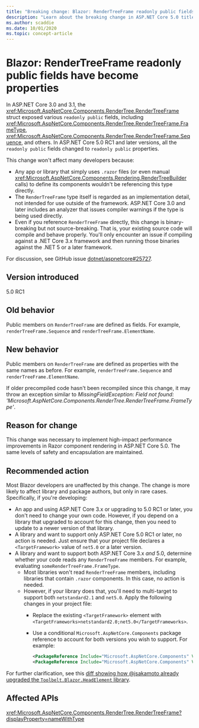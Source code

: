 ```yaml
---
title: "Breaking change: Blazor: RenderTreeFrame readonly public fields have become properties"
description: "Learn about the breaking change in ASP.NET Core 5.0 titled Blazor: RenderTreeFrame readonly public fields have become properties"
ms.author: scaddie
ms.date: 10/01/2020
ms.topic: concept-article
---
```

# Blazor: RenderTreeFrame readonly public fields have become properties

In ASP.NET Core 3.0 and 3.1, the <xref:Microsoft.AspNetCore.Components.RenderTree.RenderTreeFrame> struct exposed various `readonly public` fields, including <xref:Microsoft.AspNetCore.Components.RenderTree.RenderTreeFrame.FrameType>, <xref:Microsoft.AspNetCore.Components.RenderTree.RenderTreeFrame.Sequence>, and others. In ASP.NET Core 5.0 RC1 and later versions, all the `readonly public` fields changed to `readonly public` properties.

This change won't affect many developers because:

* Any app or library that simply uses `.razor` files (or even manual <xref:Microsoft.AspNetCore.Components.Rendering.RenderTreeBuilder> calls) to define its components wouldn't be referencing this type directly.
* The `RenderTreeFrame` type itself is regarded as an implementation detail, not intended for use outside of the framework. ASP.NET Core 3.0 and later includes an analyzer that issues compiler warnings if the type is being used directly.
* Even if you reference `RenderTreeFrame` directly, this change is binary-breaking but not source-breaking. That is, your existing source code will compile and behave properly. You'll only encounter an issue if compiling against a .NET Core 3.x framework and then running those binaries against the .NET 5 or a later framework.

For discussion, see GitHub issue [dotnet/aspnetcore#25727](https://github.com/dotnet/aspnetcore/issues/25727).

## Version introduced

5.0 RC1

## Old behavior

Public members on `RenderTreeFrame` are defined as fields. For example, `renderTreeFrame.Sequence` and `renderTreeFrame.ElementName`.

## New behavior

Public members on `RenderTreeFrame` are defined as properties with the same names as before. For example, `renderTreeFrame.Sequence` and `renderTreeFrame.ElementName`.

If older precompiled code hasn't been recompiled since this change, it may throw an exception similar to *MissingFieldException: Field not found: 'Microsoft.AspNetCore.Components.RenderTree.RenderTreeFrame.FrameType'*.

## Reason for change

This change was necessary to implement high-impact performance improvements in Razor component rendering in ASP.NET Core 5.0. The same levels of safety and encapsulation are maintained.

## Recommended action

Most Blazor developers are unaffected by this change. The change is more likely to affect library and package authors, but only in rare cases. Specifically, if you're developing:

* An app and using ASP.NET Core 3.x or upgrading to 5.0 RC1 or later, you don't need to change your own code. However, if you depend on a library that upgraded to account for this change, then you need to update to a newer version of that library.
* A library and want to support only ASP.NET Core 5.0 RC1 or later, no action is needed. Just ensure that your project file declares a `<TargetFramework>` value of `net5.0` or a later version.
* A library and want to support both ASP.NET Core 3.x *and* 5.0, determine whether your code reads any `RenderTreeFrame` members. For example, evaluating `someRenderTreeFrame.FrameType`.
  * Most libraries won't read `RenderTreeFrame` members, including libraries that contain `.razor` components. In this case, no action is needed.
  * However, if your library does that, you'll need to multi-target to support both `netstandard2.1` and `net5.0`. Apply the following changes in your project file:
    * Replace the existing `<TargetFramework>` element with `<TargetFrameworks>netstandard2.0;net5.0</TargetFrameworks>`.
    * Use a conditional `Microsoft.AspNetCore.Components` package reference to account for both versions you wish to support. For example:

        ```xml
        <PackageReference Include="Microsoft.AspNetCore.Components" Version="3.0.0" Condition="'$(TargetFramework)' == 'netstandard2.0'" />
        <PackageReference Include="Microsoft.AspNetCore.Components" Version="5.0.0-rc.1.*" Condition="'$(TargetFramework)' != 'netstandard2.0'" />
        ```

For further clarification, see this [diff showing how @jsakamoto already upgraded the `Toolbelt.Blazor.HeadElement` library](https://github.com/jsakamoto/Toolbelt.Blazor.HeadElement/commit/090df430ba725f9420d412753db8104e8c32bf51).

## Affected APIs

<xref:Microsoft.AspNetCore.Components.RenderTree.RenderTreeFrame?displayProperty=nameWithType>

<!--

### Category

ASP.NET Core

### Affected APIs

`T:Microsoft.AspNetCore.Components.RenderTree.RenderTreeFrame`

-->
